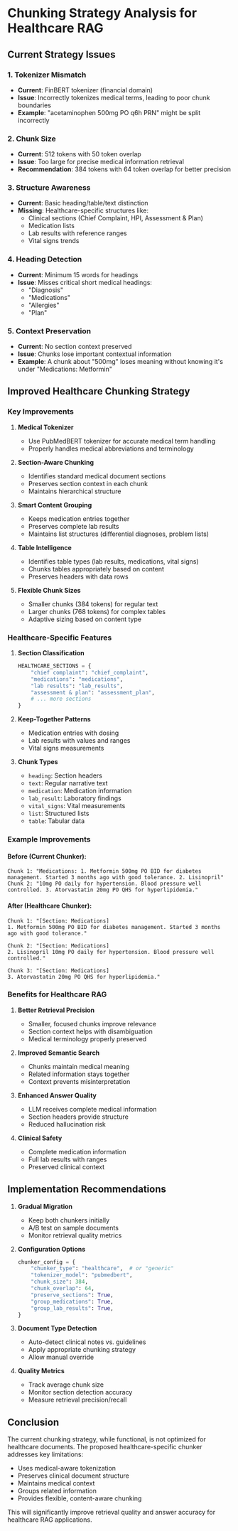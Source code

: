 # Chunking Strategy Analysis for Healthcare RAG

## Current Strategy Issues

### 1. **Tokenizer Mismatch**
- **Current**: FinBERT tokenizer (financial domain)
- **Issue**: Incorrectly tokenizes medical terms, leading to poor chunk boundaries
- **Example**: "acetaminophen 500mg PO q6h PRN" might be split incorrectly

### 2. **Chunk Size**
- **Current**: 512 tokens with 50 token overlap
- **Issue**: Too large for precise medical information retrieval
- **Recommendation**: 384 tokens with 64 token overlap for better precision

### 3. **Structure Awareness**
- **Current**: Basic heading/table/text distinction
- **Missing**: Healthcare-specific structures like:
  - Clinical sections (Chief Complaint, HPI, Assessment & Plan)
  - Medication lists
  - Lab results with reference ranges
  - Vital signs trends

### 4. **Heading Detection**
- **Current**: Minimum 15 words for headings
- **Issue**: Misses critical short medical headings:
  - "Diagnosis"
  - "Medications"
  - "Allergies"
  - "Plan"

### 5. **Context Preservation**
- **Current**: No section context preserved
- **Issue**: Chunks lose important contextual information
- **Example**: A chunk about "500mg" loses meaning without knowing it's under "Medications: Metformin"

## Improved Healthcare Chunking Strategy

### Key Improvements

1. **Medical Tokenizer**
   - Use PubMedBERT tokenizer for accurate medical term handling
   - Properly handles medical abbreviations and terminology

2. **Section-Aware Chunking**
   - Identifies standard medical document sections
   - Preserves section context in each chunk
   - Maintains hierarchical structure

3. **Smart Content Grouping**
   - Keeps medication entries together
   - Preserves complete lab results
   - Maintains list structures (differential diagnoses, problem lists)

4. **Table Intelligence**
   - Identifies table types (lab results, medications, vital signs)
   - Chunks tables appropriately based on content
   - Preserves headers with data rows

5. **Flexible Chunk Sizes**
   - Smaller chunks (384 tokens) for regular text
   - Larger chunks (768 tokens) for complex tables
   - Adaptive sizing based on content type

### Healthcare-Specific Features

1. **Section Classification**
   ```python
   HEALTHCARE_SECTIONS = {
       "chief complaint": "chief_complaint",
       "medications": "medications",
       "lab results": "lab_results",
       "assessment & plan": "assessment_plan",
       # ... more sections
   }
   ```

2. **Keep-Together Patterns**
   - Medication entries with dosing
   - Lab results with values and ranges
   - Vital signs measurements

3. **Chunk Types**
   - `heading`: Section headers
   - `text`: Regular narrative text
   - `medication`: Medication information
   - `lab_result`: Laboratory findings
   - `vital_signs`: Vital measurements
   - `list`: Structured lists
   - `table`: Tabular data

### Example Improvements

#### Before (Current Chunker):
```
Chunk 1: "Medications: 1. Metformin 500mg PO BID for diabetes management. Started 3 months ago with good tolerance. 2. Lisinopril"
Chunk 2: "10mg PO daily for hypertension. Blood pressure well controlled. 3. Atorvastatin 20mg PO QHS for hyperlipidemia."
```

#### After (Healthcare Chunker):
```
Chunk 1: "[Section: Medications]
1. Metformin 500mg PO BID for diabetes management. Started 3 months ago with good tolerance."

Chunk 2: "[Section: Medications]
2. Lisinopril 10mg PO daily for hypertension. Blood pressure well controlled."

Chunk 3: "[Section: Medications]
3. Atorvastatin 20mg PO QHS for hyperlipidemia."
```

### Benefits for Healthcare RAG

1. **Better Retrieval Precision**
   - Smaller, focused chunks improve relevance
   - Section context helps with disambiguation
   - Medical terminology properly preserved

2. **Improved Semantic Search**
   - Chunks maintain medical meaning
   - Related information stays together
   - Context prevents misinterpretation

3. **Enhanced Answer Quality**
   - LLM receives complete medical information
   - Section headers provide structure
   - Reduced hallucination risk

4. **Clinical Safety**
   - Complete medication information
   - Full lab results with ranges
   - Preserved clinical context

## Implementation Recommendations

1. **Gradual Migration**
   - Keep both chunkers initially
   - A/B test on sample documents
   - Monitor retrieval quality metrics

2. **Configuration Options**
   ```python
   chunker_config = {
       "chunker_type": "healthcare",  # or "generic"
       "tokenizer_model": "pubmedbert",
       "chunk_size": 384,
       "chunk_overlap": 64,
       "preserve_sections": True,
       "group_medications": True,
       "group_lab_results": True,
   }
   ```

3. **Document Type Detection**
   - Auto-detect clinical notes vs. guidelines
   - Apply appropriate chunking strategy
   - Allow manual override

4. **Quality Metrics**
   - Track average chunk size
   - Monitor section detection accuracy
   - Measure retrieval precision/recall

## Conclusion

The current chunking strategy, while functional, is not optimized for healthcare documents. The proposed healthcare-specific chunker addresses key limitations:

- Uses medical-aware tokenization
- Preserves clinical document structure
- Maintains medical context
- Groups related information
- Provides flexible, content-aware chunking

This will significantly improve retrieval quality and answer accuracy for healthcare RAG applications.
